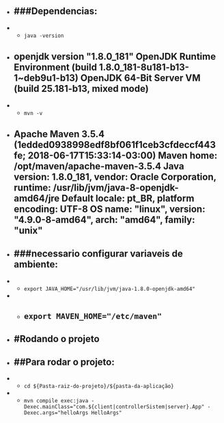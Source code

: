 - ###Dependencias:
    -
- - `java -version`
- openjdk version "1.8.0_181" OpenJDK Runtime Environment (build 1.8.0_181-8u181-b13-1~deb9u1-b13) OpenJDK 64-Bit Server VM (build 25.181-b13, mixed mode)
    -
- - `mvn -v`
- Apache Maven 3.5.4 (1edded0938998edf8bf061f1ceb3cfdeccf443fe; 2018-06-17T15:33:14-03:00) Maven home: /opt/maven/apache-maven-3.5.4 Java version: 1.8.0_181, vendor: Oracle Corporation, runtime: /usr/lib/jvm/java-8-openjdk-amd64/jre Default locale: pt_BR, platform encoding: UTF-8 OS name: "linux", version: "4.9.0-8-amd64", arch: "amd64", family: "unix"
    -
- ###necessario configurar variaveis de ambiente:
    -
- - `export JAVA_HOME="/usr/lib/jvm/java-1.8.0-openjdk-amd64"`
- - `export MAVEN_HOME="/etc/maven"`
    -

- #Rodando o projeto
    -
- ##Para rodar o projeto:
    -
- - `cd ${Pasta-raiz-do-projeto}/${pasta-da-aplicação}`
- - `mvn compile exec:java -Dexec.mainClass="com.${client|controllerSistem|server}.App" -Dexec.args="helloArgs HelloArgs"`
  
